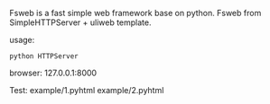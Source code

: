Fsweb is a fast simple web framework base on python.
Fsweb from SimpleHTTPServer + uliweb template.

usage:

```
python HTTPServer
```

browser: 127.0.0.1:8000

Test:
example/1.pyhtml
example/2.pyhtml

